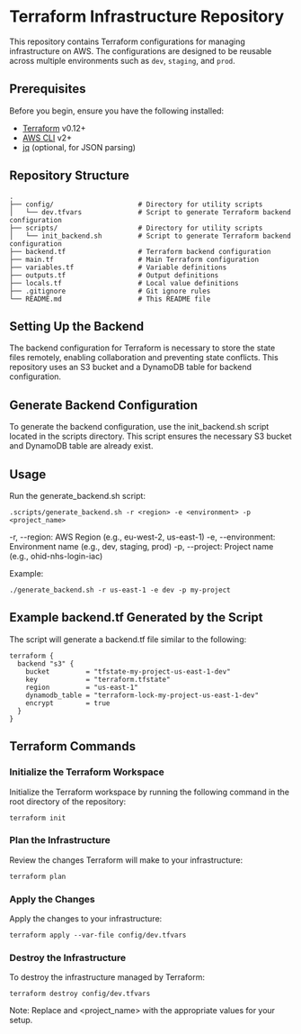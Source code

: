 # Terraform Infrastructure Repository

This repository contains Terraform configurations for managing infrastructure on AWS. The configurations are designed to be reusable across multiple environments such as `dev`, `staging`, and `prod`.

## Prerequisites

Before you begin, ensure you have the following installed:

- [Terraform](https://www.terraform.io/downloads.html) v0.12+
- [AWS CLI](https://aws.amazon.com/cli/) v2+
- [jq](https://stedolan.github.io/jq/) (optional, for JSON parsing)

## Repository Structure

```plaintext
.
├── config/                     # Directory for utility scripts
│   └── dev.tfvars              # Script to generate Terraform backend configuration
├── scripts/                    # Directory for utility scripts
│   └── init_backend.sh         # Script to generate Terraform backend configuration
├── backend.tf                  # Terraform backend configuration
├── main.tf                     # Main Terraform configuration
├── variables.tf                # Variable definitions
├── outputs.tf                  # Output definitions
├── locals.tf                   # Local value definitions
├── .gitignore                  # Git ignore rules
└── README.md                   # This README file
```


## Setting Up the Backend
The backend configuration for Terraform is necessary to store the state files remotely, enabling collaboration and preventing state conflicts. This repository uses an S3 bucket and a DynamoDB table for backend configuration.

## Generate Backend Configuration
To generate the backend configuration, use the init_backend.sh script located in the scripts directory. This script ensures the necessary S3 bucket and DynamoDB table are already exist.

## Usage

Run the generate_backend.sh script:

```
.scripts/generate_backend.sh -r <region> -e <environment> -p <project_name>
```
-r, --region: AWS Region (e.g., eu-west-2, us-east-1)
-e, --environment: Environment name (e.g., dev, staging, prod)
-p, --project: Project name (e.g., ohid-nhs-login-iac)


Example:

```
./generate_backend.sh -r us-east-1 -e dev -p my-project
```

## Example backend.tf Generated by the Script
The script will generate a backend.tf file similar to the following:

```
terraform {
  backend "s3" {
    bucket         = "tfstate-my-project-us-east-1-dev"
    key            = "terraform.tfstate"
    region         = "us-east-1"
    dynamodb_table = "terraform-lock-my-project-us-east-1-dev"
    encrypt        = true
  }
}
```

## Terraform Commands

### Initialize the Terraform Workspace
Initialize the Terraform workspace by running the following command in the root directory of the repository:

```
terraform init
```

### Plan the Infrastructure
Review the changes Terraform will make to your infrastructure:

```
terraform plan
```

### Apply the Changes
Apply the changes to your infrastructure:

```
terraform apply --var-file config/dev.tfvars
```
### Destroy the Infrastructure
To destroy the infrastructure managed by Terraform:


```
terraform destroy config/dev.tfvars
```


Note: Replace <region> <environment> and <project_name> with the appropriate values for your setup.
